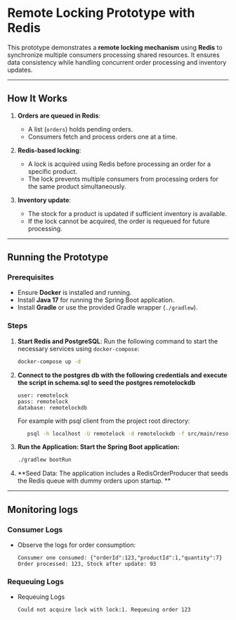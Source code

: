 # Remote Locking Prototype with Redis

This prototype demonstrates a **remote locking mechanism** using **Redis** to synchronize multiple consumers processing
shared resources. It ensures data consistency while handling concurrent order processing and inventory updates.

---

## How It Works

1. **Orders are queued in Redis**:
    - A list (`orders`) holds pending orders.
    - Consumers fetch and process orders one at a time.

2. **Redis-based locking**:
    - A lock is acquired using Redis before processing an order for a specific product.
    - The lock prevents multiple consumers from processing orders for the same product simultaneously.

3. **Inventory update**:
    - The stock for a product is updated if sufficient inventory is available.
    - If the lock cannot be acquired, the order is requeued for future processing.

---

## Running the Prototype

### Prerequisites

- Ensure **Docker** is installed and running.
- Install **Java 17** for running the Spring Boot application.
- Install **Gradle** or use the provided Gradle wrapper (`./gradlew`).

### Steps

1. **Start Redis and PostgreSQL**:
   Run the following command to start the necessary services using `docker-compose`:
   ```bash
   docker-compose up -d
   ```
2. **Connect to the postgres db with the following credentials and execute the script in schema.sql to seed the postgres
   remotelockdb**
   ```text
   user: remotelock
   pass: remotelock
   database: remotelockdb
   ```
   For example with psql client from the project root directory:
   ```bash
      psql -h localhost -U remotelock -d remotelockdb -f src/main/resources/schema.sql
   ```
3. **Run the Application: Start the Spring Boot application:**
   ```bash
   ./gradlew bootRun
   ```
4. **Seed Data: The application includes a RedisOrderProducer that seeds the Redis queue with dummy orders upon startup.
   **

---

## Monitoring logs

### Consumer Logs

- Observe the logs for order consumption:
  ```text
  Consumer one consumed: {"orderId":123,"productId":1,"quantity":7}
  Order processed: 123, Stock after update: 93
  ```

### Requeuing Logs

- Requeuing Logs
  ```text
  Could not acquire lock with lock:1. Requeuing order 123
  ```
  

